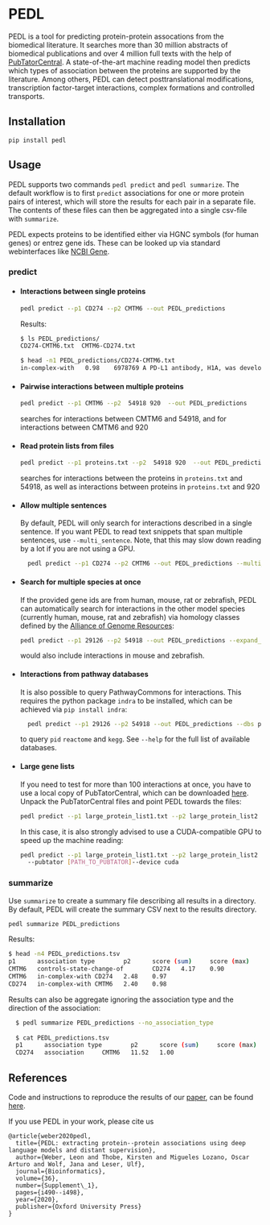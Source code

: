 # PEDL

PEDL is a tool for predicting protein-protein assocations from the biomedical literature.
It searches more than 30 million abstracts of biomedical publications and over 4 million
full texts with the help of [PubTatorCentral](https://www.ncbi.nlm.nih.gov/research/pubtator/).
A state-of-the-art machine reading model then predicts which types of association between the proteins
are supported by the literature. Among others, PEDL can detect posttranslational modifications, 
transcription factor-target interactions, complex formations and controlled transports.

## Installation

```
pip install pedl
```

## Usage
PEDL supports two commands `pedl predict` and `pedl summarize`. The default workflow is to first
`predict` associations for one or more protein pairs of interest, which will store the results
for each pair in a separate file.
The contents of these files can then be aggregated into a single csv-file with `summarize`.

PEDL expects proteins to be identified either via HGNC symbols (for human genes)
or entrez gene ids. 
These can be looked up via standard webinterfaces like
[NCBI Gene](https://www.ncbi.nlm.nih.gov/gene).


### predict

* #### Interactions between single proteins
    ```bash
    pedl predict --p1 CD274 --p2 CMTM6 --out PEDL_predictions
    ```
  Results:
  ```bash
  $ ls PEDL_predictions/
  CD274-CMTM6.txt  CMTM6-CD274.txt
  
  $ head -n1 PEDL_predictions/CD274-CMTM6.txt
  in-complex-with	0.98	6978769	A PD-L1 antibody, H1A, was developed to destabilize PD-L1 by disrupting the <e1>PD-L1</e1> stabilizer <e2>CMTM6</e2>.	PEDL
  ```

* #### Pairwise interactions between multiple proteins
  ```bash
  pedl predict --p1 CMTM6 --p2  54918 920  --out PEDL_predictions
  ```
  searches for interactions between CMTM6 and 54918, and for interactions between CMTM6 and 920


* #### Read protein lists from files
  ```bash
  pedl predict --p1 proteins.txt --p2  54918 920  --out PEDL_predictions
  ```
  searches for interactions between the proteins in `proteins.txt` and 54918, as well as interactions between proteins in `proteins.txt` and 920
  
* #### Allow multiple sentences
  By default, PEDL will only search for interactions described in a single sentence.
  If you want PEDL to read text snippets that span multiple sentences, use
  `--multi_sentence`. Note, that this may slow down reading by a lot if you are not using a GPU.
  ```bash
    pedl predict --p1 CD274 --p2 CMTM6 --out PEDL_predictions --multi_sentence
  ```
  

* #### Search for multiple species at once
  If the provided gene ids are from human, mouse, rat or zebrafish, PEDL can automatically
  search for interactions in the other model species (currently human, mouse, rat and zebrafish)
  via homology classes defined by the [Alliance of Genome Resources](http://www.informatics.jax.org/homology.shtml):
  
    ```bash
    pedl predict --p1 29126 --p2 54918 --out PEDL_predictions --expand_species mouse zebrafish
    ```
    would also include interactions in mouse and zebrafish.


* #### Interactions from pathway databases
  It is also possible to query PathwayCommons for interactions. 
  This requires the python package `indra` to be installed, which can be achieved
  via `pip install indra`:
  ```bash
    pedl predict --p1 29126 --p2 54918 --out PEDL_predictions --dbs pid reactome kegg
  ```
  to query `pid` `reactome` and `kegg`. See `--help` for the full list of available
  databases.
  
  
* #### Large gene lists
  If you need to test for more than 100 interactions at once, you have to use a local copy 
  of PubTatorCentral, which can be downloaded [here](https://ftp.ncbi.nlm.nih.gov/pub/lu/PubTatorCentral/PubTatorCentral_BioCXML/).
  Unpack the PubTatorCentral files and point PEDL towards the files:
    ```bash
    pedl predict --p1 large_protein_list1.txt --p2 large_protein_list2 --out PEDL_predictions --pubtator [PATH_TO_PUBTATOR]
    ```

  In this case, it is also strongly advised to use a CUDA-compatible GPU to speed up the machine reading:
    ```bash
    pedl predict --p1 large_protein_list1.txt --p2 large_protein_list2 --out PEDL_predictions
      --pubtator [PATH_TO_PUBTATOR]--device cuda
    ```
  
### summarize
Use `summarize` to create a summary file describing all results in a directory.
By default, PEDL will create the summary CSV next to the results directory.
```bash
pedl summarize PEDL_predictions
```
Results:
  ```bash
  $ head -n4 PEDL_predictions.tsv
  p1      association type        p2      score (sum)     score (max)
  CMTM6   controls-state-change-of        CD274   4.17    0.90
  CMTM6   in-complex-with CD274   2.48    0.97
  CD274   in-complex-with CMTM6   2.40    0.98
  ````

Results can also be aggregate ignoring the association type and the direction of the association: 
```bash
  $ pedl summarize PEDL_predictions --no_association_type
  
  $ cat PEDL_predictions.tsv
  p1      association type        p2      score (sum)     score (max)
  CD274   association     CMTM6   11.52   1.00
  ````




## References
Code and instructions to reproduce the results of our [paper](https://academic.oup.com/bioinformatics/article/36/Supplement_1/i490/5870497), can be found [here](https://github.com/leonweber/pedl_ismb20).

If you use PEDL in your work, please cite us
```
@article{weber2020pedl,
  title={PEDL: extracting protein--protein associations using deep language models and distant supervision},
  author={Weber, Leon and Thobe, Kirsten and Migueles Lozano, Oscar Arturo and Wolf, Jana and Leser, Ulf},
  journal={Bioinformatics},
  volume={36},
  number={Supplement\_1},
  pages={i490--i498},
  year={2020},
  publisher={Oxford University Press}
}
```


